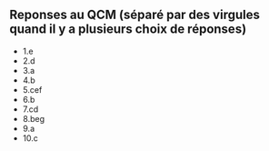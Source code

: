 ## Reponses au QCM (séparé par des virgules quand il y a plusieurs choix de réponses)

* 1.e
* 2.d
* 3.a
* 4.b
* 5.cef
* 6.b
* 7.cd
* 8.beg
* 9.a
* 10.c
